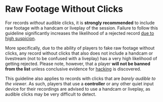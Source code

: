 <div class='panel fade js-scroll-anim' data-anim='fade'>

# Raw Footage Without Clicks

For records *without* audible clicks, it is __strongly recommended__ to include raw footage with a handcam or liveplay of the session. Failure to follow this guideline significantly increases the likelihood of a rejected record [due to high suspicion](/guidelines/ucs). 

More specifically, due to the ability of players to fake raw footage without clicks, any record without clicks that also does not include a handcam or livestream (not to be confused with a liveplay) has a very high likelihood of getting rejected. Please note, however, that a player **will not be banned from the list** unless conclusive evidence for [hacking](/guidelines/hacks) is discovered.  

This guideline also applies to records with clicks that are *barely audible to the viewer*. As such, players that use a __controller__ or any other quiet input device for their recordings are advised to use a handcam or liveplay, as audible clicks may be very difficult to detect.

</div>
